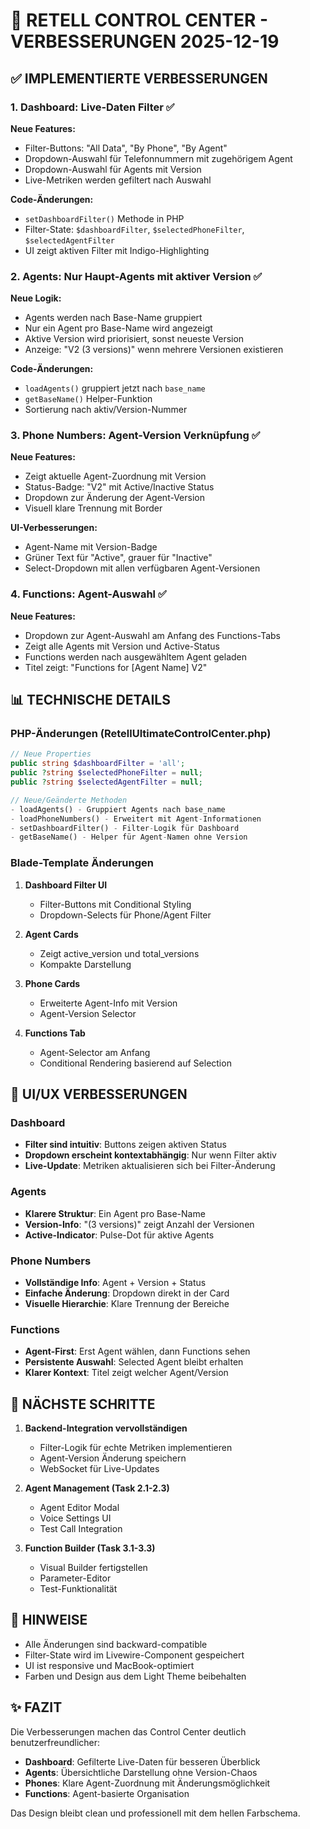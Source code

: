 # 🎯 RETELL CONTROL CENTER - VERBESSERUNGEN 2025-12-19

## ✅ IMPLEMENTIERTE VERBESSERUNGEN

### 1. Dashboard: Live-Daten Filter ✅
**Neue Features:**
- Filter-Buttons: "All Data", "By Phone", "By Agent"
- Dropdown-Auswahl für Telefonnummern mit zugehörigem Agent
- Dropdown-Auswahl für Agents mit Version
- Live-Metriken werden gefiltert nach Auswahl

**Code-Änderungen:**
- `setDashboardFilter()` Methode in PHP
- Filter-State: `$dashboardFilter`, `$selectedPhoneFilter`, `$selectedAgentFilter`
- UI zeigt aktiven Filter mit Indigo-Highlighting

### 2. Agents: Nur Haupt-Agents mit aktiver Version ✅
**Neue Logik:**
- Agents werden nach Base-Name gruppiert
- Nur ein Agent pro Base-Name wird angezeigt
- Aktive Version wird priorisiert, sonst neueste Version
- Anzeige: "V2 (3 versions)" wenn mehrere Versionen existieren

**Code-Änderungen:**
- `loadAgents()` gruppiert jetzt nach `base_name`
- `getBaseName()` Helper-Funktion
- Sortierung nach aktiv/Version-Nummer

### 3. Phone Numbers: Agent-Version Verknüpfung ✅
**Neue Features:**
- Zeigt aktuelle Agent-Zuordnung mit Version
- Status-Badge: "V2" mit Active/Inactive Status
- Dropdown zur Änderung der Agent-Version
- Visuell klare Trennung mit Border

**UI-Verbesserungen:**
- Agent-Name mit Version-Badge
- Grüner Text für "Active", grauer für "Inactive"
- Select-Dropdown mit allen verfügbaren Agent-Versionen

### 4. Functions: Agent-Auswahl ✅
**Neue Features:**
- Dropdown zur Agent-Auswahl am Anfang des Functions-Tabs
- Zeigt alle Agents mit Version und Active-Status
- Functions werden nach ausgewähltem Agent geladen
- Titel zeigt: "Functions for [Agent Name] V2"

## 📊 TECHNISCHE DETAILS

### PHP-Änderungen (RetellUltimateControlCenter.php)
```php
// Neue Properties
public string $dashboardFilter = 'all';
public ?string $selectedPhoneFilter = null;
public ?string $selectedAgentFilter = null;

// Neue/Geänderte Methoden
- loadAgents() - Gruppiert Agents nach base_name
- loadPhoneNumbers() - Erweitert mit Agent-Informationen
- setDashboardFilter() - Filter-Logik für Dashboard
- getBaseName() - Helper für Agent-Namen ohne Version
```

### Blade-Template Änderungen
1. **Dashboard Filter UI**
   - Filter-Buttons mit Conditional Styling
   - Dropdown-Selects für Phone/Agent Filter

2. **Agent Cards**
   - Zeigt active_version und total_versions
   - Kompakte Darstellung

3. **Phone Cards**
   - Erweiterte Agent-Info mit Version
   - Agent-Version Selector

4. **Functions Tab**
   - Agent-Selector am Anfang
   - Conditional Rendering basierend auf Selection

## 🎨 UI/UX VERBESSERUNGEN

### Dashboard
- **Filter sind intuitiv**: Buttons zeigen aktiven Status
- **Dropdown erscheint kontextabhängig**: Nur wenn Filter aktiv
- **Live-Update**: Metriken aktualisieren sich bei Filter-Änderung

### Agents
- **Klarere Struktur**: Ein Agent pro Base-Name
- **Version-Info**: "(3 versions)" zeigt Anzahl der Versionen
- **Active-Indicator**: Pulse-Dot für aktive Agents

### Phone Numbers
- **Vollständige Info**: Agent + Version + Status
- **Einfache Änderung**: Dropdown direkt in der Card
- **Visuelle Hierarchie**: Klare Trennung der Bereiche

### Functions
- **Agent-First**: Erst Agent wählen, dann Functions sehen
- **Persistente Auswahl**: Selected Agent bleibt erhalten
- **Klarer Kontext**: Titel zeigt welcher Agent/Version

## 🚀 NÄCHSTE SCHRITTE

1. **Backend-Integration vervollständigen**
   - Filter-Logik für echte Metriken implementieren
   - Agent-Version Änderung speichern
   - WebSocket für Live-Updates

2. **Agent Management (Task 2.1-2.3)**
   - Agent Editor Modal
   - Voice Settings UI
   - Test Call Integration

3. **Function Builder (Task 3.1-3.3)**
   - Visual Builder fertigstellen
   - Parameter-Editor
   - Test-Funktionalität

## 📝 HINWEISE

- Alle Änderungen sind backward-compatible
- Filter-State wird im Livewire-Component gespeichert
- UI ist responsive und MacBook-optimiert
- Farben und Design aus dem Light Theme beibehalten

## ✨ FAZIT

Die Verbesserungen machen das Control Center deutlich benutzerfreundlicher:
- **Dashboard**: Gefilterte Live-Daten für besseren Überblick
- **Agents**: Übersichtliche Darstellung ohne Version-Chaos
- **Phones**: Klare Agent-Zuordnung mit Änderungsmöglichkeit
- **Functions**: Agent-basierte Organisation

Das Design bleibt clean und professionell mit dem hellen Farbschema.